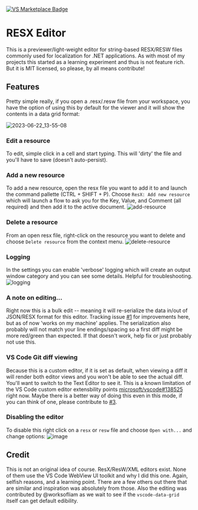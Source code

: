 [![VS Marketplace Badge](https://img.shields.io/visual-studio-marketplace/v/timheuer.resx-editor?label=VS%20Code%20Marketplace&color=brightgreen&logo=visualstudiocode)](https://marketplace.visualstudio.com/items?itemName=TimHeuer.resx-editor)

# RESX Editor

This is a previewer/light-weight editor for string-based RESX/RESW files commonly used for localization for .NET applications. As with most of my projects this started as a learning experiment and thus is not feature rich. But it is MIT licensed, so please, by all means contribute!

## Features

Pretty simple really, if you open a .resx/.resw file from your workspace, you have the option of using this by default for the viewer and it will show the contents in a data grid format:

![2023-06-22_13-55-08](https://github.com/timheuer/resx-editor/assets/4821/8aa91777-27c9-418f-bab4-5acb1ff5ef8f)

### Edit a resource
To edit, simple click in a cell and start typing.  This will 'dirty' the file and you'll have to save (doesn't auto-persist).

### Add a new resource
To add a new resource, open the resx file you want to add it to and launch the command pallette (CTRL + SHIFT + P).  Choose `ResX: Add new resource` which will launch a flow to ask you for the Key, Value, and Comment (all required) and then add it to the active document.
![add-resource](https://github.com/timheuer/resx-editor/assets/4821/6bac0939-caf9-4997-ba8e-962242e80438)

### Delete a resource
From an open resx file, right-click on the resource you want to delete and choose `Delete resource` from the context menu.
![delete-resource](https://github.com/timheuer/resx-editor/assets/4821/d846e3fd-157d-4573-ab59-1ada335ad746)

### Logging
In the settings you can enable 'verbose' logging which will create an output window category and you can see some details.  Helpful for troubleshooting.
![logging](https://github.com/timheuer/resx-editor/assets/4821/868f6ec6-7953-48b9-a3b9-05d5801115fe)

### A note on editing...
Right now this is a bulk edit -- meaning it will re-serialize the data in/out of JSON/RESX format for this editor.  Tracking issue [#1](https://github.com/timheuer/resx-editor/issues/1) for improvements here, but as of now 'works on my machine' applies.  The serialization also probably will not match your line endings/spacing so a first diff might be more red/green than expected.  If that doesn't work, help fix or just probably not use this.

### VS Code Git diff viewing
Because this is a custom editor, if it is set as default, when viewing a diff it will render both editor views and you won't be able to see the actual diff.  You'll want to switch to the Text Editor to see it.  This is a known limitation of the VS Code custom editor extensbility points [microsoft/vscode#138525](https://github.com/microsoft/vscode/issues/138525) right now.  Maybe there is a better way of doing this even in this mode, if you can think of one, please contribute to [#3](https://github.com/timheuer/resx-editor/issues/3).  

### Disabling the editor
To disable this right click on a `resx` or `resw` file and choose `Open with...` and change options:
![image](https://github.com/timheuer/resx-editor/assets/4821/9c944bcb-4b44-4147-be75-fa5fbbb7e686)

## Credit
This is not an original idea of course.  ResX/ResW/XML editors exist.  None of them use the VS Code WebView UI toolkit and why I did this one.  Again, selfish reasons, and a learning point.  There are a few others out there that are similar and inspiration was absolutely from those.  Also the editing was contributed by @worksofliam as we wait to see if the `vscode-data-grid` itself can get default edibility.
